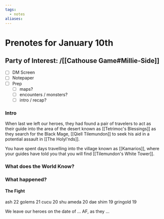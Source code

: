 ```yaml
---
tags:
  - notes
aliases:
---
```


# Prenotes for January 10th
## Party of Interest: /[[Cathouse Game#Millie-Side]]
- [ ] DM Screen
- [ ] Notepaper
- [ ] Prep
	- [ ] maps?
	- [ ] encounters / monsters?
	- [ ] intro / recap?

### Intro

When last we left our heroes, they had found a pair of travelers to act as their guide into the area of the desert known as [[Tetrimoc's Blessings]] as they search for the Black Mage, [[Qiell Tilemundon]] to seek his aid in a potential assault in [[The Holyl'nds]].

You have spent days travelling into the village known as [[Kamarios]], where your guides have told you that you will find [[Tilemundon's White Tower]]. 

### What does the World Know?


### What happened?

#### The Fight
ash 22
golems 21
cucu 20
shu ameda 20
dae shim 19
gringold 19

We leave our heroes on the date of ... AF, as they ...